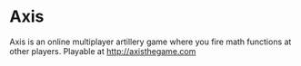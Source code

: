 # Axis

Axis is an online multiplayer artillery game where you fire math functions at other players. Playable at http://axisthegame.com
